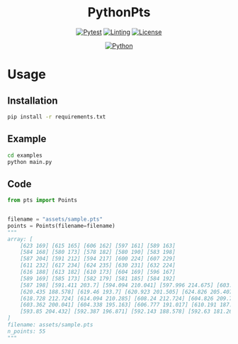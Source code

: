 <div align="center">

<h1>PythonPts</h1>

[![Pytest](https://github.com/a5chin/python-pts/actions/workflows/pytest.yml/badge.svg)](https://github.com/a5chin/python-pts/actions/workflows/pytest.yml)
[![Linting](https://github.com/a5chin/python-pts/actions/workflows/linting.yml/badge.svg)](https://github.com/a5chin/python-pts/actions/workflows/linting.yml)
[![License](https://img.shields.io/pypi/l/ansicolortags.svg)](https://img.shields.io/pypi/l/ansicolortags.svg)

[![Python](https://img.shields.io/badge/python-3670A0?style=for-the-badge&logo=python&logoColor=ffdd54)](https://www.python.org/)

</div>

# Usage
## Installation
```sh
pip install -r requirements.txt
```

## Example
```sh
cd examples
python main.py
```

## Code
```python
from pts import Points


filename = "assets/sample.pts"
points = Points(filename=filename)
"""
array: [
    [623 169] [615 165] [606 162] [597 161] [589 163]
    [584 168] [580 173] [578 182] [580 190] [583 198]
    [587 204] [591 212] [594 217] [600 224] [607 229]
    [611 232] [617 234] [624 235] [630 231] [632 224]
    [616 188] [613 182] [610 173] [604 169] [596 167]
    [589 169] [585 173] [582 179] [581 185] [584 192]
    [587 198] [591.411 203.7] [594.094 210.041] [597.996 214.675] [603.85 219.797]
    [620.435 188.578] [619.46 193.7] [620.923 201.505] [624.826 205.407] [626.045 212.236]
    [618.728 212.724] [614.094 210.285] [608.24 212.724] [604.826 209.797] [602.143 204.919]
    [603.362 200.041] [604.338 195.163] [606.777 191.017] [610.191 187.114] [611.655 183.456]
    [593.85 204.432] [592.387 196.871] [592.143 188.578] [592.63 181.261] [594.582 172.724]
]
filename: assets/sample.pts
n_points: 55
"""
```
